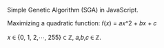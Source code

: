 Simple Genetic Algorithm (SGA) in JavaScript.

Maximizing a quadratic function:
𝑓(𝑥) = 𝑎𝑥^2 + 𝑏𝑥 + 𝑐

𝑥 ∈ {0, 1, 2,⋯, 255} ⊂ ℤ, 𝑎,𝑏,𝑐 ∈ ℤ.
